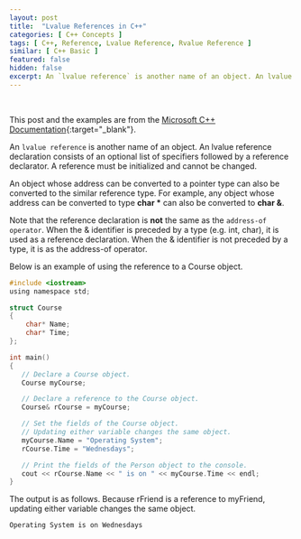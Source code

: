 ```yaml
---
layout: post
title:  "Lvalue References in C++"
categories: [ C++ Concepts ]
tags: [ C++, Reference, Lvalue Reference, Rvalue Reference ]
similar: [ C++ Basic ]
featured: false
hidden: false
excerpt: An `lvalue reference` is another name of an object. An lvalue reference declaration consists of an optional list of specifiers followed by a reference declarator.
---
```


<br />

This post and the examples are from the [Microsoft C++ Documentation](https://docs.microsoft.com/en-us/cpp/cpp/lvalue-reference-declarator-amp?view=msvc-160){:target="_blank"}. 



An `lvalue reference` is another name of an object. An lvalue reference declaration consists of an optional list of specifiers followed by a reference declarator. A reference must be initialized and cannot be changed.

An object whose address can be converted to a pointer type can also be converted to the similar reference type. For example, any object whose address can be converted to type **char \*** can also be converted to **char &**.


Note that the reference declaration is **not** the same as the `address-of operator`. When the & identifier is preceded by a type (e.g. int, char), it is used as a reference declaration. When the & identifier is not preceded by a type, it is as the address-of operator.

Below is an example of using the reference to a Course object. 

```c
#include <iostream>
using namespace std;

struct Course
{
    char* Name;
    char* Time;
};

int main()
{
   // Declare a Course object.
   Course myCourse;

   // Declare a reference to the Course object.
   Course& rCourse = myCourse;

   // Set the fields of the Course object.
   // Updating either variable changes the same object.
   myCourse.Name = "Operating System";
   rCourse.Time = "Wednesdays";

   // Print the fields of the Person object to the console.
   cout << rCourse.Name << " is on " << myCourse.Time << endl;
}
```

The output is as follows. Because rFriend is a reference to myFriend, updating either variable changes the same object.

```
Operating System is on Wednesdays
```
























































